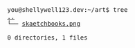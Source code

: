 <pre>
you@shellywell123.dev:~/art$ tree
<a href="https://shellywell123.dev/tree/index.html">..</a>
└── <a href="https://shellywell123.dev/tree/art/art-attack.html">skaetchbooks.png</a>

0 directories, 1 files
</pre>